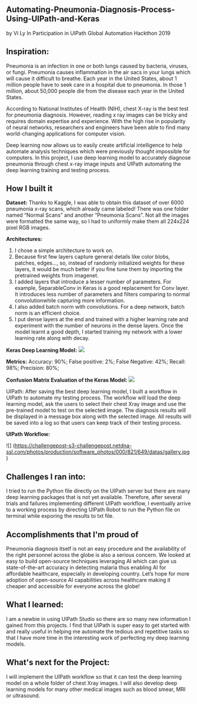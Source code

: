 ## Automating-Pneumonia-Diagnosis-Process-Using-UIPath-and-Keras
by Vi Ly
In Participation in UIPath Global Automation Hackthon 2019

## Inspiration:
Pneumonia is an infection in one or both lungs caused by bacteria, viruses, or fungi. Pneumonia causes inflammation in the air sacs in your lungs which will cause it difficult to breathe. Each year in the United States, about 1 million people have to seek care in a hospital due to pneumonia. In those 1 million, about 50,000 people die from the disease each year in the United States. 

According to National Institutes of Health (NIH), chest X-ray is the best test for pneumonia diagnosis. However, reading x ray images can be tricky and requires domain expertise and experience. With the high rise in popularity of neural networks, researchers and engineers have been able to find many world-changing applications for computer vision. 

Deep learning now allows us to easily create artificial intelligence to help automate analysis techniques which were previously thought impossible for computers. In this project, I use deep learning model to accurately diagnose pneumonia through chest x-ray image inputs and UIPath automating the deep learning training and testing process. 

## How I built it
**Dataset:**
Thanks to Kaggle, I was able to obtain this dataset of over 6000 pneumonia x-ray scans, which already came labeled! There was one folder named “Normal Scans” and another “Pneumonia Scans”. Not all the images were formatted the same way, so I had to uniformly make them all 224x224 pixel RGB images.

**Architectures:**
1. I chose a simple architecture to work on.
2. Because first few layers capture general details like color blobs, patches, edges..., so, instead of randomly initialized weights for these layers, it would be much better if you fine tune them by importing the pretrained weights from imagenet.
3. I added layers that introduce a lesser number of parameters. For example, SeparableConv in Keras is a good replacement for Conv layer. It introduces less number of parameters and filters comparing to normal convolutionwhile capturing more information. 
4. I also added batch norm with convolutions. For a deep network, batch norm is an efficient choice.
5. I put dense layers at the end and trained with a higher learning rate and experiment with the number of neurons in the dense layers. Once the model learnt a good depth, I started training my network with a lower learning rate along with decay. 

**Keras Deep Learning Model:**
![](https://challengepost-s3-challengepost.netdna-ssl.com/photos/production/software_photos/000/821/653/datas/gallery.jpg)


**Metrics:**
Accuracy: 90%;
False positive: 2%;
False Negative: 42%;
Recall: 98%;
Precision: 80%;

**Confusion Matrix Evaluation of the Keras Model:**
![](https://challengepost-s3-challengepost.netdna-ssl.com/photos/production/software_photos/000/821/645/datas/gallery.jpg)

UIPath:
After saving the best deep learning model, I built a workflow in UIPath to automate my testing process. The workflow will load the deep learning model, ask the users to select their chest Xray image and use the pre-trained model to test on the selected image. The diagnosis results will be displayed in a message box along with the selected image. All results will be saved into a log so that users can keep track of their testing process. 

**UIPath Workflow:**

![] 
(https://challengepost-s3-challengepost.netdna-ssl.com/photos/production/software_photos/000/821/649/datas/gallery.jpg)


## Challenges I ran into:
I tried to run the Python file directly on the UIPath server but there are many deep learning packages that is not yet available. Therefore, after several trials and failures implementing different UIPath workflow, I eventually arrive to a working process by directing UIPath Robot to run the Python file on terminal while exporing the results to txt file. 

## Accomplishments that I'm proud of
Pneumonia diagnosis itself is not an easy procedure and the availability of the right personnel across the globe is also a serious concern. We looked at easy to build open-source techniques leveraging AI which can give us state-of-the-art accuracy in detecting malaria thus enabling AI for affordable healthcare, especially in developing country. Let’s hope for more adoption of open-source AI capabilities across healthcare making it cheaper and accessible for everyone across the globe!

## What I learned:
I am a newbie in using UIPath Studio so there are so many new information I gained from this projects. I find that UIPath is super easy to get started with and really useful in helping me automate the tedious and repetitive tasks so that I have more time in the interesting work of perfecting my deep learning models.  

## What's next for the Project:
I will implement the UIPath workflow so that it can test the deep learning model on a whole folder of chest Xray images. I will also develop deep learning models for many other medical images such as blood smear, MRI or ultrasound. 
